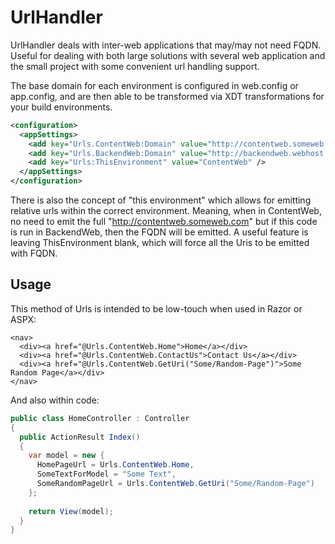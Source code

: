 # UrlHandler
UrlHandler deals with inter-web applications that may/may not need FQDN.  Useful for dealing with both large solutions with several web application and the small project with some convenient url handling support.

The base domain for each environment is configured in web.config or app.config, and are then able to be transformed via XDT transformations for your build environments.  

```xml
<configuration>
  <appSettings>
    <add key="Urls.ContentWeb:Domain" value="http://contentweb.someweb.com" />
    <add key="Urls.BackendWeb:Domain" value="http://backendweb.webhost.com" />
    <add key="Urls:ThisEnvironment" value="ContentWeb" />
  </appSettings>
</configuration>
```

There is also the concept of "this environment" which allows for emitting relative urls within the correct environment.  Meaning, when in ContentWeb, no need to emit the full "http://contentweb.someweb.com" but if this code is run in BackendWeb, then the FQDN will be emitted.  A useful feature is leaving ThisEnvironment blank, which will force all the Uris to be emitted with FQDN.

## Usage



This method of Urls is intended to be low-touch when used in Razor or ASPX:

```cshtml
<nav>
  <div><a href="@Urls.ContentWeb.Home">Home</a></div>
  <div><a href="@Urls.ContentWeb.ContactUs">Contact Us</a></div>
  <div><a href="@Urls.ContentWeb.GetUri("Some/Random-Page")">Some Random Page</a></div>
</nav>
```

And also within code:

```cs
public class HomeController : Controller
{
  public ActionResult Index()
  {
    var model = new {
      HomePageUrl = Urls.ContentWeb.Home,
      SomeTextForModel = "Some Text",
      SomeRandomPageUrl = Urls.ContentWeb.GetUri("Some/Random-Page")
    };
    
    return View(model);
  }
}
```

